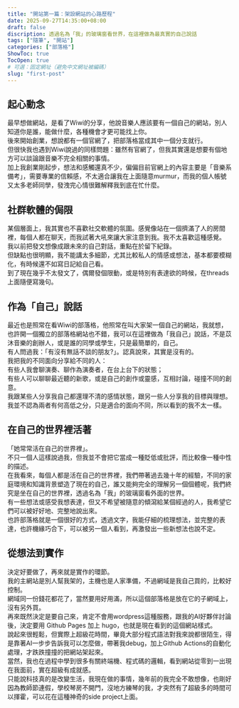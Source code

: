 ```yaml
---
title: "開站第一篇：架設網站的心路歷程"
date: 2025-09-27T14:35:00+08:00
draft: false
discription: 透過名為「我」的玻璃窗看世界，在這裡做為最真實的自己說話
tags: ["隨筆", "開站"]
categories: ["部落格"]
ShowToc: true
TocOpen: true
# 可選：固定網址（避免中文網址被編碼）
slug: "first-post"
---
```

## 起心動念
最早想做網站，是看了Wiwi的分享，他說音樂人應該要有一個自己的網站，別人知道你是誰，能做什麼，各種機會才更可能找上你。  
後來開始創業，想說都有一個官網了，把部落格當成其中一個分支就行。  
但很快我也遇到Wiwi說過的同樣問題：雖然有官網了，但我其實還是想要有個地方可以談論跟音樂不完全相關的事情。  
加上我創業剛起步，想法和感觸還真不少，偏偏目前官網上的內容主要是「音樂系備考」，需要專業的信賴感，不太適合讓我在上面隨意murmur，而我的個人帳號又太多老師同學，發洩完心情很難解釋我到底在忙什麼。  

## 社群軟體的侷限
某個層面上，我其實也不喜歡社交軟體的氛圍。感覺像站在一個擠滿了人的房間裡，每個人都在聊天，而我試著大吼來讓大家注意到我。我不太喜歡這種感覺。  
我以前把發文想像成跟未來的自己對話，重點在於留下紀錄。  
但缺點也很明顯，我不能講太多細節，尤其比較私人的情感或想法，基本都要模糊化，有時候還不如寫日記給自己看。  
到了現在幾乎不太發文了，偶爾發個限動，或是特別有表達欲的時候，在threads上面隨便寫幾句。  

## 作為「自己」說話
最近也是照常在看Wiwi的部落格，他照常在叫大家架一個自己的網站，我就想，也許開一個獨立的部落格網站也不錯，我可以在這裡做為「我自己」說話，不是苡沐音樂的創辦人，或是誰的同學或學生，只是最簡單的，自己。  
有人問過我：「有沒有無話不談的朋友?」。認真說來，其實是沒有的。  
我把我的不同面向分享給不同的人：  
有些人我會聊演奏、聊作為演奏者，在台上台下的狀態；  
有些人可以聊聊最近聽的新歌，或是自己的創作或靈感，互相討論，碰撞不同的創意。  
我跟某些人分享我自己都還理不清的感情狀態，跟另一些人分享我的目標與理想。  
我並不認為兩者有何高低之分，只是適合的面向不同，所以看到的我不太一樣。  

## 在自己的世界裡活著
「她常常活在自己的世界裡」。  
不只一個人這樣說過我，但我並不會把它當成一種貶低或批評，而比較像一種中性的描述。  
在我看來，每個人都是活在自己的世界裡，我們帶著過去幾十年的經驗，不同的家庭環境和知識背景塑造了現在的自己，誰又能夠完全的理解另一個個體呢，我們終究是坐在自己的世界裡，透過名為「我」的玻璃窗看外面的世界。  
有一些想法或感受我想表達，但又不希望被隨意的傾瀉給某個經過的人，我希望它們可以被好好地、完整地說出來。  
也許部落格就是一個很好的方式，透過文字，我能仔細的梳理想法，並完整的表達，也許機緣巧合下，可以被另一個人看到，再激發出一些新想法也說不定。  

## 從想法到實作
決定好要做了，再來就是實作的環節。  
我的主網站是別人幫我架的，主機也是人家準備，不過網域是我自己買的，比較好控制。  
網域同一份錢花都花了，當然要用好用滿，所以這個部落格是放在它的子網域上，沒有另外買。  
再來既然決定是要自己來，肯定不會用wordpress這種服務，跟我的AI好夥伴討論後，決定要用 Github Pages 加上 hugo，也就是現在看到的這個網站樣式。  
說起來很輕鬆，但實際上超級花時間，畢竟大部分程式語法對我來說都很陌生，得是靠著AI一步步告訴我可以怎麼做，帶著我debug，加上Github Actions的自動化處理，才跌跌撞撞的把網站架起來。  
當然，我也在過程中學到很多有關終端機、程式碼的邏輯，看到網站從零到一出現在我面前，實在超級有成就感。  
只能說科技真的是改變生活，我現在做的事情，幾年前的我完全不敢想像，也剛好因為教師節連假，學校琴房不開門，沒地方練琴的我，才突然有了超級多的時間可以揮霍，可以花在這種神奇的side project上面。  
